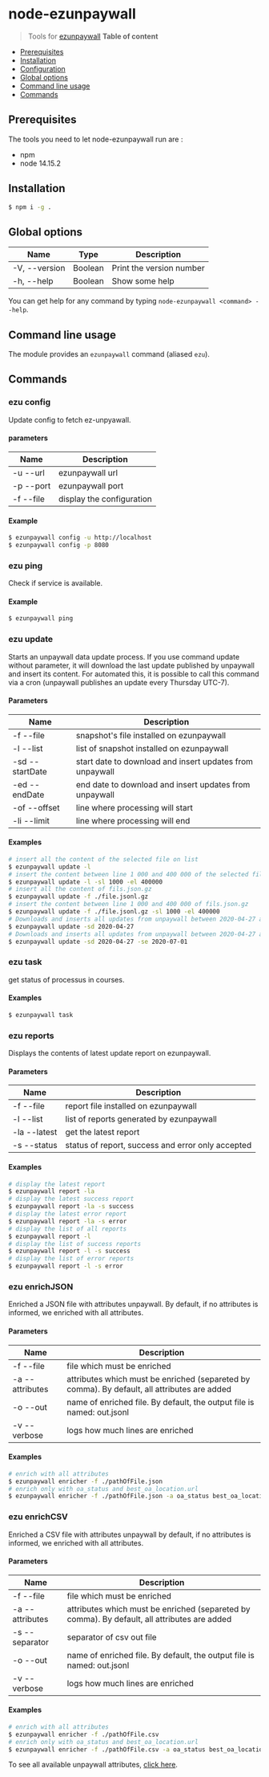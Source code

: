 # node-ezunpaywall
> Tools for [ezunpaywall](https://github.com/ezpaarse-project/ez-unpaywall)
**Table of content**
- [Prerequisites](#prerequisites)
- [Installation](#Installation)
- [Configuration](#Configuration)
- [Global options](#Global-options)
- [Command line usage](#Command-line-usage)
- [Commands](#Commands)
## Prerequisites

The tools you need to let node-ezunpaywall run are :
* npm
* node 14.15.2
## Installation

```bash
$ npm i -g .
 ```
## Global options
| Name | Type | Description |
| --- | --- | --- |
| -V, --version | Boolean | Print the version number |
| -h, --help | Boolean | Show some help |

You can get help for any command by typing `node-ezunpaywall <command> --help`.
## Command line usage
The module provides an `ezunpaywall` command (aliased `ezu`).
## Commands
### ezu config
Update config to fetch ez-unpyawall.
#### parameters
| Name | Description |
| --- | --- |
| -u --url | ezunpaywall url |
| -p --port | ezunpaywall port |
| -f --file | display the configuration |
#### Example
```bash
$ ezunpaywall config -u http://localhost
$ ezunpaywall config -p 8080
```
### ezu ping
Check if service is available.
#### Example
```bash
$ ezunpaywall ping
```
### ezu update
Starts an unpaywall data update process. If you use command update without parameter, it will download the last update published by unpaywall and insert its content. For automated this, it is possible to call this command via a cron (unpaywall publishes an update every Thursday UTC-7).
#### Parameters
| Name | Description |
| --- | --- |
| -f --file | snapshot's file installed on ezunpaywall |
| -l --list | list of snapshot installed on ezunpaywall |
| -sd --startDate | start date to download and insert updates from unpaywall |
| -ed --endDate | end date to download and insert updates from unpaywall |
| -of --offset | line where processing will start |
| -li --limit | line where processing will end |
#### Examples
```bash
# insert all the content of the selected file on list
$ ezunpaywall update -l
# insert the content between line 1 000 and 400 000 of the selected file on list
$ ezunpaywall update -l -sl 1000 -el 400000
# insert all the content of fils.json.gz
$ ezunpaywall update -f ./file.jsonl.gz 
# insert the content between line 1 000 and 400 000 of fils.json.gz
$ ezunpaywall update -f ./file.jsonl.gz -sl 1000 -el 400000
# Downloads and inserts all updates from unpaywall between 2020-04-27 and now
$ ezunpaywall update -sd 2020-04-27
# Downloads and inserts all updates from unpaywall between 2020-04-27 and 2020-07-01 
$ ezunpaywall update -sd 2020-04-27 -se 2020-07-01
```

### ezu task
get status of processus in courses.

#### Examples

```bash
$ ezunpaywall task
```
### ezu reports
Displays the contents of latest update report on ezunpaywall.
#### Parameters
| Name | Description |
| --- | --- |
| -f --file | report file installed on ezunpaywall |
| -l --list | list of reports generated by ezunpaywall |
| -la --latest | get the latest report |
| -s --status | status of report, success and error only accepted |
#### Examples
```bash
# display the latest report
$ ezunpaywall report -la
# display the latest success report
$ ezunpaywall report -la -s success
# display the latest error report
$ ezunpaywall report -la -s error
# display the list of all reports
$ ezunpaywall report -l
# display the list of success reports
$ ezunpaywall report -l -s success
# display the list of error reports
$ ezunpaywall report -l -s error
```
### ezu enrichJSON
Enriched a JSON file with attributes unpaywall.
By default, if no attributes is informed, we enriched with all attributes.
#### Parameters
| Name | Description |
| --- | --- |
| -f --file | file which must be enriched |
| -a --attributes | attributes which must be enriched (separeted by comma). By default, all attributes are added |
| -o --out | name of enriched file. By default, the output file is named: out.jsonl |
| -v --verbose | logs how much lines are enriched |
#### Examples
```bash
# enrich with all attributes
$ ezunpaywall enricher -f ./pathOfFile.json
# enrich only with oa_status and best_oa_location.url
$ ezunpaywall enricher -f ./pathOfFile.json -a oa_status best_oa_location.url
```
### ezu enrichCSV
Enriched a CSV file with attributes unpaywall
by default, if no attributes is informed, we enriched with all attributes.
#### Parameters
| Name | Description |
| --- | --- |
| -f --file | file which must be enriched |
| -a --attributes | attributes which must be enriched (separeted by comma). By default, all attributes are added |
| -s --separator | separator of csv out file |
| -o --out | name of enriched file. By default, the output file is named: out.jsonl |
| -v --verbose | logs how much lines are enriched |
#### Examples
```bash
# enrich with all attributes
$ ezunpaywall enricher -f ./pathOfFile.csv
# enrich only with oa_status and best_oa_location.url
$ ezunpaywall enricher -f ./pathOfFile.csv -a oa_status best_oa_location.url -s ","
```

To see all available unpaywall attributes, [click here](https://github.com/ezpaarse-project/ez-unpaywall/tree/master#object-structure).